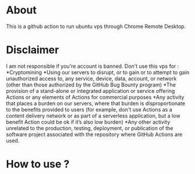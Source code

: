 # About

This is a github action to run ubuntu vps through Chrome Remote Desktop. 

# Disclaimer

I am not responsible if you're account is banned. 
Don't use this vps for :
*Cryptomining
*Using our servers to disrupt, or to gain or to attempt to gain unauthorized access to, any service, device, data, account, or network (other than those authorized by the GitHub Bug Bounty program)
*The provision of a stand-alone or integrated application or service offering Actions or any elements of Actions for commercial purposes
*Any activity that places a burden on our servers, where that burden is disproportionate to the benefits provided to users (for example, don't use Actions as a content delivery network or as part of a serverless application, but a low benefit Action could be ok if it’s also low burden)
*Any other activity unrelated to the production, testing, deployment, or publication of the software project associated with the repository where GitHub Actions are used.

# How to use ?
